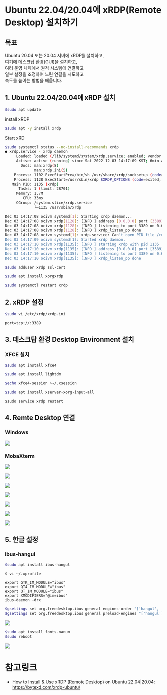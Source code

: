 # Ubuntu 22.04/20.04에 xRDP(Remote Desktop) 설치하기

## 목표

Ubuntu 20.04 또는 20.04 서버에 xRDP를 설치하고,   
여기에 데스크탑 환경(GUI)을 설치하고,    
여러 운영 체제에서 원격 시스템에 연결하고,    
일부 설정을 조정하여 느린 연결을 시도하고    
속도를 높이는 방법을 배웁니다.

## 1. Ubuntu 22.04/20.04에 xRDP 설치

```sh
$sudo apt update
```

install xRDP
```sh
$sudo apt -y install xrdp
```

Start xRD
```sh
$sudo systemctl status --no-install-recommends xrdp
● xrdp.service - xrdp daemon
     Loaded: loaded (/lib/systemd/system/xrdp.service; enabled; vendor preset: enabled)
     Active: active (running) since Sat 2022-12-03 14:17:09 KST; 6min ago
       Docs: man:xrdp(8)
             man:xrdp.ini(5)
    Process: 1102 ExecStartPre=/bin/sh /usr/share/xrdp/socksetup (code=exited, status=0/SUCCESS)
    Process: 1128 ExecStart=/usr/sbin/xrdp $XRDP_OPTIONS (code=exited, status=0/SUCCESS)
   Main PID: 1135 (xrdp)
      Tasks: 1 (limit: 28701)
     Memory: 1.7M
        CPU: 33ms
     CGroup: /system.slice/xrdp.service
             └─1135 /usr/sbin/xrdp

Dec 03 14:17:08 ocivm systemd[1]: Starting xrdp daemon...
Dec 03 14:17:08 ocivm xrdp[1128]: [INFO ] address [0.0.0.0] port [3389] mode 4
Dec 03 14:17:08 ocivm xrdp[1128]: [INFO ] listening to port 3389 on 0.0.0.0
Dec 03 14:17:08 ocivm xrdp[1128]: [INFO ] xrdp_listen_pp done
Dec 03 14:17:08 ocivm systemd[1]: xrdp.service: Can't open PID file /run/xrdp/xrdp.pid (yet?) a>
Dec 03 14:17:09 ocivm systemd[1]: Started xrdp daemon.
Dec 03 14:17:10 ocivm xrdp[1135]: [INFO ] starting xrdp with pid 1135
Dec 03 14:17:10 ocivm xrdp[1135]: [INFO ] address [0.0.0.0] port [3389] mode 4
Dec 03 14:17:10 ocivm xrdp[1135]: [INFO ] listening to port 3389 on 0.0.0.0
Dec 03 14:17:10 ocivm xrdp[1135]: [INFO ] xrdp_listen_pp done
```

```sh
$sudo adduser xrdp ssl-cert
```

```sh
$sudo apt install xorgxrdp
```

```sh
$sudo systemctl restart xrdp
```

## 2. xRDP 설정

```sh
$sudo vi /etc/xrdp/xrdp.ini
```

```code
port=tcp://:3389
```

## 3. 데스크탑 환경 Desktop Environment 설치

### XFCE 설치

```sh
$sudo apt install xfce4
```

```sh
$sudo apt install lightdm
```

```sh
$echo xfce4-session >~/.xsession
```

```sh
$sudo apt install xserver-xorg-input-all
```

```
$sudo service xrdp restart
```


## 4. Remte Desktop 연결

### Windows
![](img/mstsc.png)

### MobaXterm
![](img/mobaxterm1.png)

![](img/mobaxterm2.png)

![](img/mobaxterm3.png)

![](img/mobaxterm4.png)

![](img/mobaxterm5.png)

![](img/mobaxterm6.png)

![](img/mobaxterm7.png)



## 5. 한글 설정

### ibus-hangul

```sh
$sudo apt install ibus-hangul
```

```sh
$ vi ~/.xprofile
```

```code
export GTK_IM_MODULE="ibus"
export QT4_IM_MODULE="ibus"
export QT_IM_MODULE="ibus"
export XMODIFIERS="@im=ibus"
ibus-daemon -drx
```

```sh
$gsettings set org.freedesktop.ibus.general engines-order "['hangul', 'xkb:kr:kr104:kor']"
$gsettings set org.freedesktop.ibus.general preload-engines "['hangul']"
```

![](img/mobaxterm8.png)

```sh
$sudo apt install fonts-nanum
$sudo reboot
```
![](img/mobaxterm9.png)



# 참고링크
- How to Install & Use xRDP (Remote Desktop) on Ubuntu 22.04|20.04: https://bytexd.com/xrdp-ubuntu/
